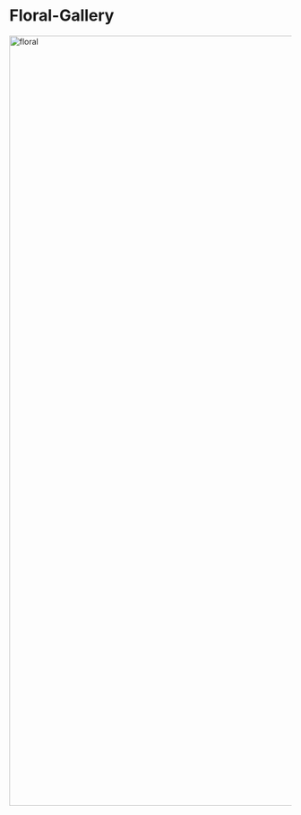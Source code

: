 # Floral-Gallery
<img width="1376" alt="floral" src="https://user-images.githubusercontent.com/10698943/210707385-77d2b27d-83ed-4cb0-92f5-798516db66b9.png">
